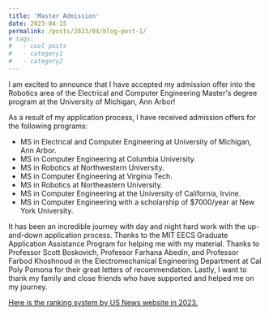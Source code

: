 ```yaml
---
title: 'Master Admission'
date: 2023-04-15
permalink: /posts/2023/04/blog-post-1/
# tags:
#   - cool posts
#   - category1
#   - category2
---
```


I am excited to announce that I have accepted my admission offer into the Robotics area of the Electrical and Computer Engineering Master's degree program at the University of Michigan, Ann Arbor!

As a result of my application process, I have received admission offers for the following programs: 
- MS in Electrical and Computer Engineering at University of Michigan, Ann Arbor.
- MS in Computer Engineering at Columbia University.
- MS in Robotics at Northwestern University. 
- MS in Computer Engineering at Virginia Tech. 
- MS in Robotics at Northeastern University.
- MS in Computer Engineering at the University of California, Irvine. 
- MS in Computer Engineering with a scholarship of $7000/year at New York University.

It has been an incredible journey with day and night hard work with the up-and-down application process. Thanks to the MIT EECS Graduate Application Assistance Program for helping me with my material. Thanks to Professor Scott Boskovich, Professor Farhana Abedin, and Professor Farbod Khoshnoud in the Electromechanical Engineering Department at Cal Poly Pomona for their great letters of recommendation. Lastly, I want to thank my family and close friends who have supported and helped me on my journey. 

[Here is the ranking system by US News website in 2023.](https://www.usnews.com/best-graduate-schools/top-engineering-schools/eng-rankings)